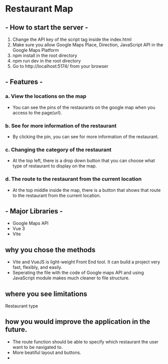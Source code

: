 # Restaurant Map 
## - How to start the server - 
1. Change the API key of the script tag inside the index.html
2. Make sure you allow Google Maps Place, Direction, JavaScript API in the Google Maps Platform
2. npm install in the root directory
3. npm run dev in the root directory
4. Go to http://localhost:5174/ from your browser

## - Features -

### a. View the locations on the map
- You can see the pins of the restaurants on the google map when you access to the page(url).

### b. See for more information of the restaurant
- By clicking the pin, you can see for more information of the restaurant.

### c. Changing the category of the restaurant
- At the top left, there is a drop down button that you can choose what type of restaurant to display on the map.

### d. The route to the restaurant from the current location
- At the top middle inside the map, there is a button that shows that route to the restaurant from the current location.


## - Major Libraries -

- Google Maps API
- Vue 3
- Vite


## why you chose the methods
- Vite and VueJS is light-weight Front End tool. It can build a project very fast, flexibly, and easily.
- Seperating the file with the code of Google maps API and using JavaScript module makes much cleaner to file structure.

## where you see limitations
Restaurant type

## how you would improve the application in the future.
- The route function should be able to specify which restaurant the user want to be navigated to.
- More beatiful layout and buttons.
- 
